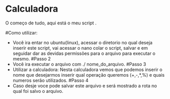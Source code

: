 # Calculadora
O começo de tudo, aqui está o meu script . 

#Como utilizar:
- Você ira entar no ubuntu(linux), acessar o diretorio no qual deseja inserir este script, vai acessar o nano colar o script, salvar e em seguidar dar as devidas permissões para o arquivo para executar o mesmo.
#Passo 2
- Você ira executar o arquivo com ./ nome_do_arquivo.
#Passo 3
- Utilizar a calculadora: Nesta calculadora vemos que podemos inserir o nome que desejarmos inserir qual operação queremos (+,-,*,%) e quais numeros serão utilizados.
#Passo 4
- Caso desje voce pode salvar este arquivo e será mostrado a rota no qual foi salvo o arquivo.
